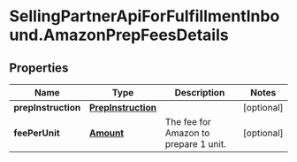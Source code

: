 # SellingPartnerApiForFulfillmentInbound.AmazonPrepFeesDetails

## Properties
Name | Type | Description | Notes
------------ | ------------- | ------------- | -------------
**prepInstruction** | [**PrepInstruction**](PrepInstruction.md) |  | [optional] 
**feePerUnit** | [**Amount**](Amount.md) | The fee for Amazon to prepare 1 unit. | [optional] 



